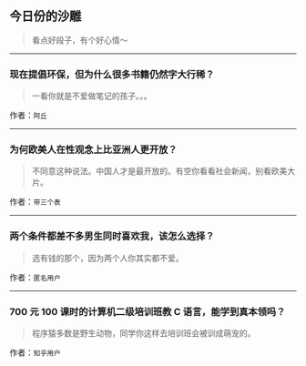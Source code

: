 ## 今日份的沙雕

> 看点好段子，有个好心情～


 
---

### 现在提倡环保，但为什么很多书籍仍然字大行稀？

> 一看你就是不爱做笔记的孩子。。。


作者：`阿丘`

---

### 为何欧美人在性观念上比亚洲人更开放？

> 不同意这种说法。中国人才是最开放的。有空你看看社会新闻，别看欧美大片。


作者：`带三个表`

---

### 两个条件都差不多男生同时喜欢我，该怎么选择？

> 选有钱的那个，因为两个人你其实都不爱。


作者：`匿名用户`

---

### 700 元 100 课时的计算机二级培训班教 C 语言，能学到真本领吗？

> 程序猿多数是野生动物，同学你这样去培训班会被训成萌宠的。


作者：`知乎用户`